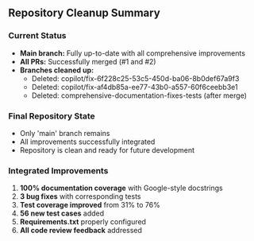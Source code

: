 ## Repository Cleanup Summary

### Current Status
- **Main branch:** Fully up-to-date with all comprehensive improvements
- **All PRs:** Successfully merged (#1 and #2)
- **Branches cleaned up:**
  - Deleted: copilot/fix-6f228c25-53c5-450d-ba06-8b0def67a9f3
  - Deleted: copilot/fix-af4db85a-ee77-43b0-a557-60f6ceebb3e1
  - Deleted: comprehensive-documentation-fixes-tests (after merge)

### Final Repository State
- Only 'main' branch remains
- All improvements successfully integrated
- Repository is clean and ready for future development

### Integrated Improvements
1. **100% documentation coverage** with Google-style docstrings
2. **3 bug fixes** with corresponding tests
3. **Test coverage improved** from 31% to 76%
4. **56 new test cases** added
5. **Requirements.txt** properly configured
6. **All code review feedback** addressed


